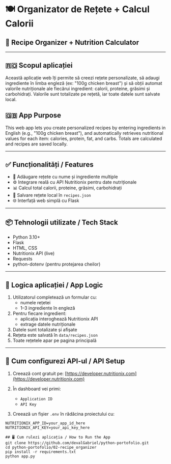 # 🍽️ Organizator de Rețete + Calcul Calorii  
## 🥗 Recipe Organizer + Nutrition Calculator

---

## 🇷🇴 Scopul aplicației

Această aplicație web îți permite să creezi rețete personalizate, să adaugi ingrediente în limba engleză (ex: "100g chicken breast") și să obții automat valorile nutriționale ale fiecărui ingredient: calorii, proteine, grăsimi și carbohidrați. Valorile sunt totalizate pe rețetă, iar toate datele sunt salvate local.

## 🇬🇧 App Purpose

This web app lets you create personalized recipes by entering ingredients in English (e.g., "100g chicken breast"), and automatically retrieves nutritional values for each item: calories, protein, fat, and carbs. Totals are calculated and recipes are saved locally.

---

## ✅ Funcționalități / Features

- 📝 Adăugare rețete cu nume și ingrediente multiple
- ⚙️ Integrare reală cu API Nutritionix pentru date nutriționale
- 📊 Calcul total calorii, proteine, grăsimi, carbohidrați
- 💾 Salvare rețete local în `recipes.json`
- 🌐 Interfață web simplă cu Flask

---

## 📦 Tehnologii utilizate / Tech Stack

- Python 3.10+
- Flask
- HTML, CSS
- Nutritionix API (live)
- Requests
- python-dotenv (pentru protejarea cheilor)

---

## 🧠 Logica aplicației / App Logic

1. Utilizatorul completează un formular cu:
   - numele rețetei
   - 1–3 ingrediente în engleză
2. Pentru fiecare ingredient:
   - aplicația interoghează Nutritionix API
   - extrage datele nutriționale
3. Datele sunt totalizate și afișate
4. Rețeta este salvată în `data/recipes.json`
5. Toate rețetele apar pe pagina principală

---

## 🔐 Cum configurezi API-ul / API Setup

1. Creează cont gratuit pe: [https://developer.nutritionix.com](https://developer.nutritionix.com)
2. În dashboard vei primi:
   - `Application ID`
   - `API Key`

3. Creează un fișier `.env` în rădăcina proiectului cu:

```env
NUTRITIONIX_APP_ID=your_app_id_here
NUTRITIONIX_API_KEY=your_api_key_here

## 🖥️ Cum rulezi aplicația / How to Run the App
git clone https://github.com/devalGabriel/python-portofolio.git
cd python-portofolio/02-recipe_organizer
pip install -r requirements.txt
python app.py